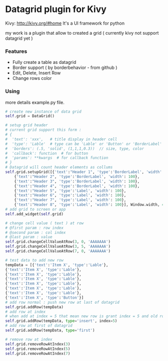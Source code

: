 # Datagrid plugin for Kivy

Kivy: http://kivy.org/#home 
It's a UI framework for python

my work is a plugin that allow to created a grid ( currently kivy not support datagrid yet )

### Features
- Fully create a table as datagrid
- Border support ( by borderbehavior - from github )
- Edit, Delete, Insert Row
- Change rows color

### Using

more details example.py file.


```python
# create new instance of data grid
self.grid = DataGrid()

# setup grid header
# current grid support this form : 
# {
#  'text': 'xxx',   # title display in header cell
#  'type': 'Lable'  # type can be 'Lable' or 'Button' or 'BorderLabel' or 'BorderButton'
#  'borders': (.5, 'solid', (1,1,1,0.3))  // size, type, color
#  'callback': function  # for button
#  'params': **kwargs  # for callback function
# }
# Datagrid will count header elements as collums
self.grid.setupGrid([{'text':"Header 1", 'type':'BorderLabel', 'width': 100}, 
	{'text':"Header 2", 'type':'BorderLabel', 'width': 100},
	{'text':"Header 3", 'type':'BorderLabel', 'width': 100}, 
	{'text':"Header 4", 'type':'BorderLabel', 'width': 100}, 
	{'text':"Header 5", 'type':'Label', 'width': 100}, 
	{'text':"Header 6", 'type':'Label', 'width': 100}, 
	{'text':"Header 7", 'type':'Label', 'width': 100}, 
	{'text':"Header 8", 'type':'Label', 'width': 100}], Window.width, 46)
# add grid to screen or app
self.add_widget(self.grid)

# change cell value ( text ) at row 
# @first param : row index
# @second param : col index
# @last param : value
self.grid.changeCellValueAtRow(3, 0, 'AAAAAAA')
self.grid.changeCellValueAtRow(3, 5, 'AAAAAAA')
self.grid.changeCellValueAtRow(7, 0, 'AAAAAAA')

# test data to add new row
tempData = [{'text':'Item X', 'type':'Lable'}, 
{'text':'Item X', 'type':'Lable'}, 
{'text':'Item X', 'type':'Lable'}, 
{'text':'Item X', 'type':'Lable'}, 
{'text':'Item X', 'type':'Lable'}, 
{'text':'Item X', 'type':'Lable'}, 
{'text':'Item X', 'type':'Lable'}, 
{'text':'Item X', 'type':'Button'}]
# add row normal : push new row at last of datagrid
self.grid.addRow(tempData)
# add row at index
# when add at index = 5 that mean new row is grant index = 5 and old row at index = 5 that change to index = 6 
self.grid.addRow(tempData, type='insert', index=5)
# add row at first of datagrid
self.grid.addRow(tempData, type='first')

# remove row at index
self.grid.removeRowAtIndex(3)
self.grid.removeRowAtIndex(5)
self.grid.removeRowAtIndex(7)

```


